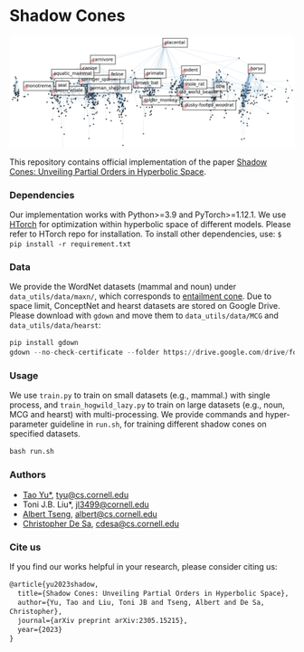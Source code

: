 # Shadow Cones

![Mammal 2D Visualization](./mammal_vis_wide.png)

This repository contains official implementation of the paper
[Shadow Cones: Unveiling Partial Orders in Hyperbolic Space](https://arxiv.org/abs/2305.15215).

### Dependencies
Our implementation works with Python>=3.9 and PyTorch>=1.12.1. We use [HTorch](https://github.com/ydtydr/HTorch)
for optimization within hyperbolic space of different models. Please refer to HTorch repo for installation.
To install other dependencies, use: `$ pip install -r requirement.txt`

### Data
We provide the WordNet datasets (mammal and noun) under `data_utils/data/maxn/`, which
corresponds to [entailment cone](https://github.com/dalab/hyperbolic_cones/tree/master/data/maxn).
Due to space limit, ConceptNet and hearst datasets are stored on Google Drive. Please download 
with `gdown` and move them to `data_utils/data/MCG` and `data_utils/data/hearst`:
```python
pip install gdown
gdown --no-check-certificate --folder https://drive.google.com/drive/folders/1WH2LIk2EsTe_lQ03AjCaxZ3o8fSkNt1f?usp=sharing
```

### Usage
We use `train.py` to train on small datasets (e.g., mammal.) with single process, and `train_hogwild_lazy.py` to
train on large datasets (e.g., noun, MCG and hearst) with multi-processing. We provide commands and
hyper-parameter guideline in `run.sh`, for training different shadow cones on specified datasets.
```python
bash run.sh
```

### Authors

 - [Tao Yu*](https://www.cs.cornell.edu/~tyu/), tyu@cs.cornell.edu
 - Toni J.B. Liu*, jl3499@cornell.edu
 - [Albert Tseng](https://tsengalb99.github.io), albert@cs.cornell.edu
 - [Christopher De Sa](https://www.cs.cornell.edu/~cdesa/), cdesa@cs.cornell.edu

### Cite us

If you find our works helpful in your research, please consider citing us:

    @article{yu2023shadow,
      title={Shadow Cones: Unveiling Partial Orders in Hyperbolic Space},
      author={Yu, Tao and Liu, Toni JB and Tseng, Albert and De Sa, Christopher},
      journal={arXiv preprint arXiv:2305.15215},
      year={2023}
    }
